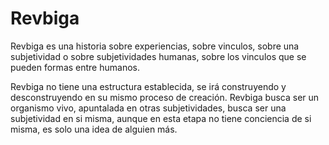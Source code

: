 # Revbiga

Revbiga es una historia sobre experiencias, sobre vinculos, sobre una subjetividad o sobre subjetividades humanas, sobre los vinculos que se pueden formas entre humanos.

Revbiga no tiene una estructura establecida, se irá construyendo y desconstruyendo en su mismo proceso de creación. Revbiga busca ser un organismo vivo, apuntalada en otras subjetividades, busca ser una subjetividad en si misma, aunque en esta etapa no tiene conciencia de si misma, es solo una idea de alguien más.
